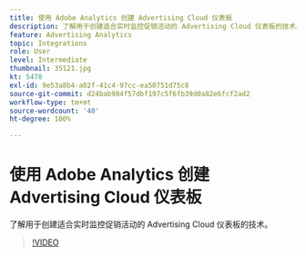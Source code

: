 ```yaml
---
title: 使用 Adobe Analytics 创建 Advertising Cloud 仪表板
description: 了解用于创建适合实时监控促销活动的 Advertising Cloud 仪表板的技术。
feature: Advertising Analytics
topic: Integrations
role: User
level: Intermediate
thumbnail: 35121.jpg
kt: 5478
exl-id: 9e53a8b4-a02f-41c4-97cc-ea50751d75c8
source-git-commit: d24bab984f57dbf197c5f6fb39d0a82e6fcf2ad2
workflow-type: tm+mt
source-wordcount: '40'
ht-degree: 100%

---
```


# 使用 Adobe Analytics 创建 Advertising Cloud 仪表板

了解用于创建适合实时监控促销活动的 Advertising Cloud 仪表板的技术。

>[!VIDEO](https://video.tv.adobe.com/v/40953/?quality=12&learn=on&captions=chi_hans)
